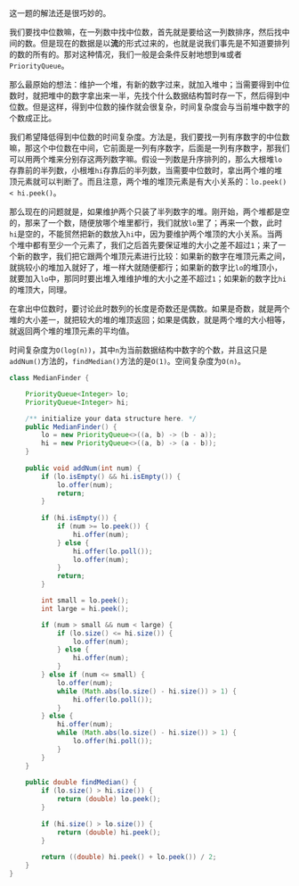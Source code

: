 这一题的解法还是很巧妙的。

我们要找中位数嘛，在一列数中找中位数，首先就是要给这一列数排序，然后找中间的数。但是现在的数据是以**流**的形式过来的，也就是说我们事先是不知道要排列的数的所有的。那对这种情况，我们一般是会条件反射地想到`堆`或者`PriorityQueue`。

那么最原始的想法：维护一个堆，有新的数字过来，就加入堆中；当需要得到中位数时，就把堆中的数字拿出来一半，先找个什么数据结构暂时存一下，然后得到中位数。但是这样，得到中位数的操作就会很复杂，时间复杂度会与当前堆中数字的个数成正比。

我们希望降低得到中位数的时间复杂度。方法是，我们要找一列有序数字的中位数嘛，那这个中位数在中间，它前面是一列有序数字，后面是一列有序数字，那我们可以用两个堆来分别存这两列数字嘛。假设一列数是升序排列的，那么大根堆`lo`存靠前的半列数，小根堆`hi`存靠后的半列数，当需要中位数时，拿出两个堆的堆顶元素就可以判断了。而且注意，两个堆的堆顶元素是有大小关系的：`lo.peek() < hi.peek()`。

那么现在的问题就是，如果维护两个只装了半列数字的堆。刚开始，两个堆都是空的，那来了一个数，随便放哪个堆里都行，我们就放`lo`里了；再来一个数，此时`hi`是空的，不能贸然把新的数放入`hi`中，因为要维护两个堆顶的大小关系。当两个堆中都有至少一个元素了，我们之后首先要保证堆的大小之差不超过`1`；来了一个新的数字，我们把它跟两个堆顶元素进行比较：如果新的数字在堆顶元素之间，就挑较小的堆加入就好了，堆一样大就随便都行；如果新的数字比`lo`的堆顶小，就要加入`lo`中，那同时要出堆入堆维护堆的大小之差不超过`1`；如果新的数字比`hi`的堆顶大，同理。

在拿出中位数时，要讨论此时数列的长度是奇数还是偶数。如果是奇数，就是两个堆的大小差一，就把较大的堆的堆顶返回；如果是偶数，就是两个堆的大小相等，就返回两个堆的堆顶元素的平均值。

时间复杂度为`O(log(n))`，其中`n`为当前数据结构中数字的个数，并且这只是`addNum()`方法的，`findMedian()`方法的是`O(1)`。空间复杂度为`O(n)`。

```java
class MedianFinder {

    PriorityQueue<Integer> lo;
    PriorityQueue<Integer> hi;

    /** initialize your data structure here. */
    public MedianFinder() {
        lo = new PriorityQueue<>((a, b) -> (b - a));
        hi = new PriorityQueue<>((a, b) -> (a - b));
    }
    
    public void addNum(int num) {
        if (lo.isEmpty() && hi.isEmpty()) {
            lo.offer(num);
            return;
        }
        
        if (hi.isEmpty()) {
            if (num >= lo.peek()) {
                hi.offer(num);
            } else {
                hi.offer(lo.poll());
                lo.offer(num);
            }
            return;
        }

        int small = lo.peek();
        int large = hi.peek();

        if (num > small && num < large) {
            if (lo.size() <= hi.size()) {
                lo.offer(num);
            } else {
                hi.offer(num);
            }
        } else if (num <= small) {
            lo.offer(num);
            while (Math.abs(lo.size() - hi.size()) > 1) {
                hi.offer(lo.poll());
            }
        } else {
            hi.offer(num);
            while (Math.abs(lo.size() - hi.size()) > 1) {
                lo.offer(hi.poll());
            }
        }
    }
    
    public double findMedian() {
        if (lo.size() > hi.size()) {
            return (double) lo.peek();
        }
        
        if (hi.size() > lo.size()) {
            return (double) hi.peek();
        }
        
        return ((double) hi.peek() + lo.peek()) / 2;
    }
}
```
